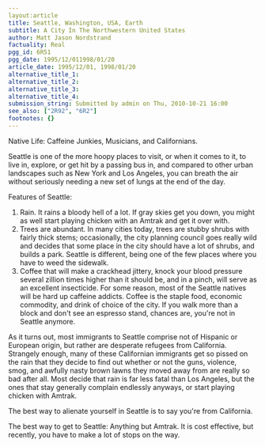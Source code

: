 ```yaml
---
layout:article
title: Seattle, Washington, USA, Earth
subtitle: A City In The Northwestern United States
author: Matt Jason Nordstrand
factuality: Real
pgg_id: 6R51
pgg_date: 1995/12/011998/01/20
article_date: 1995/12/01, 1998/01/20
alternative_title_1: 
alternative_title_2: 
alternative_title_3: 
alternative_title_4: 
submission_string: Submitted by admin on Thu, 2010-10-21 16:00
see_also: ["2R92", "6R2"]
footnotes: {}
---
```

<div>
<p>Native Life: Caffeine Junkies, Musicians, and Californians.</p>
<p>Seattle is one of the more hoopy places to visit, or when it comes to it, to live in, explore, or get hit by a passing bus in, and compared to other urban landscapes such as New York and Los Angeles, you can breath the air without seriously needing a new set of lungs at the end of the day.</p>
<p>Features of Seattle:</p>
<ol>
<li value="1">Rain. It rains a bloody hell of a lot. If gray skies get you down, you might as well start playing chicken with an Amtrak and get it over with.</li>
<li value="2">Trees are abundant. In many cities today, trees are stubby shrubs with fairly thick stems; occasionally, the city planning council goes really wild and decides that some place in the city should have a lot of shrubs, and builds a park. Seattle is different, being one of the few places where you have to weed the sidewalk.</li>
<li value="3">Coffee that will make a crackhead jittery, knock your blood pressure several zillion times higher than it should be, and in a pinch, will serve as an excellent insecticide. For some reason, most of the Seattle natives will be hard up caffeine addicts. Coffee is the staple food, economic commodity, and drink of choice of the city. If you walk more than a block and don't see an espresso stand, chances are, you're not in Seattle anymore.</li>
</ol>
<p>As it turns out, most immigrants to Seattle comprise not of Hispanic or European origin, but rather are desperate refugees from California. Strangely enough, many of these Californian immigrants get so pissed on the rain that they decide to find out whether or not the guns, violence, smog, and awfully nasty brown lawns they moved away from are really so bad after all. Most decide that rain is far less fatal than Los Angeles, but the ones that stay generally complain endlessly anyways, or start playing chicken with Amtrak.</p>
<p>The best way to alienate yourself in Seattle is to say you're from California.</p>
<p>The best way to get to Seattle: Anything but Amtrak. It is cost effective, but recently, you have to make a lot of stops on the way.</p>
</div>
